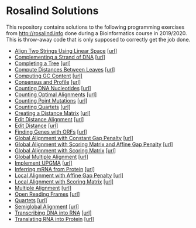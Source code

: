 # Rosalind Solutions

This repository contains solutions to the following programming exercises from http://rosalind.info done during a Bioinformatics course in 2019/2020. This is throw-away code that is only supposed to correctly get the job done.

- [Align Two Strings Using Linear Space](problems/ba5l.py) [[url]](http://rosalind.info/problems/ba5l)
- [Complementing a Strand of DNA](problems/revc.py) [[url]](http://rosalind.info/problems/revc)
- [Completing a Tree](problems/tree.py) [[url]](http://rosalind.info/problems/tree)
- [Compute Distances Between Leaves](problems/ba7a.py) [[url]](http://rosalind.info/problems/ba7a)
- [Computing GC Content](problems/gc.py) [[url]](http://rosalind.info/problems/gc)
- [Consensus and Profile](problems/cons.py) [[url]](http://rosalind.info/problems/cons)
- [Counting DNA Nucleotides](problems/dna.py) [[url]](http://rosalind.info/problems/dna)
- [Counting Optimal Alignments](problems/ctea.py) [[url]](http://rosalind.info/problems/ctea)
- [Counting Point Mutations](problems/hamm.py) [[url]](http://rosalind.info/problems/hamm)
- [Counting Quartets](problems/cntq.py) [[url]](http://rosalind.info/problems/cntq)
- [Creating a Distance Matrix](problems/pdst.py) [[url]](http://rosalind.info/problems/pdst)
- [Edit Distance Alignment](problems/edta.py) [[url]](http://rosalind.info/problems/edta)
- [Edit Distance](problems/edit.py) [[url]](http://rosalind.info/problems/edit)
- [Finding Genes with ORFs](problems/orfr.py) [[url]](http://rosalind.info/problems/orfr)
- [Global Alignment with Constant Gap Penalty](problems/gcon.py) [[url]](http://rosalind.info/problems/gcon)
- [Global Alignment with Scoring Matrix and Affine Gap Penalty](problems/gaff.py) [[url]](http://rosalind.info/problems/gaff)
- [Global Alignment with Scoring Matrix](problems/glob.py) [[url]](http://rosalind.info/problems/glob)
- [Global Multiple Alignment](problems/clus.py) [[url]](http://rosalind.info/problems/clus)
- [Implement UPGMA](problems/ba7d.py) [[url]](http://rosalind.info/problems/ba7d)
- [Inferring mRNA from Protein](problems/mrna.py) [[url]](http://rosalind.info/problems/mrna)
- [Local Alignment with Affine Gap Penalty](problems/laff.py) [[url]](http://rosalind.info/problems/laff)
- [Local Alignment with Scoring Matrix](problems/loca.py) [[url]](http://rosalind.info/problems/loca)
- [Multiple Alignment](problems/mult.py) [[url]](http://rosalind.info/problems/mult)
- [Open Reading Frames](problems/orf.py) [[url]](http://rosalind.info/problems/orf)
- [Quartets](problems/qrt.py) [[url]](http://rosalind.info/problems/qrt)
- [Semiglobal Alignment](problems/smgb.py) [[url]](http://rosalind.info/problems/smgb)
- [Transcribing DNA into RNA](problems/rna.py) [[url]](http://rosalind.info/problems/rna)
- [Translating RNA into Protein](problems/prot.py) [[url]](http://rosalind.info/problems/prot)
